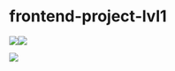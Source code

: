 # frontend-project-lvl1

<a href="https://codeclimate.com/github/codeclimate/codeclimate/maintainability"><img src="https://api.codeclimate.com/v1/badges/a99a88d28ad37a79dbf6/maintainability" /></a><a href="#"><img src="https://github.com/MaximSamorukov/frontend-project-lvl1/workflows/Hexlet%20Project%201%20w_flow/badge.svg"></a>


<a href="https://asciinema.org/a/357787" target="_blank"><img src="https://asciinema.org/a/357787.svg" /></a>